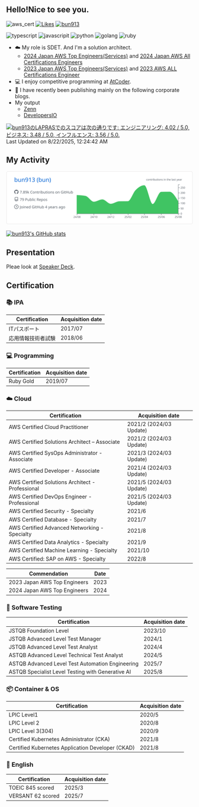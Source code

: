 ## Hello!Nice to see you.

![aws_cert](https://img.shields.io/badge/-AWSCert%2012-232F3E.svg?logo=amazon-aws&style=flat) [![Likes](https://badgen.org/img/zenn/bun913/likes?style=plastic)](https://zenn.dev/bun913) [![bun913](https://img.shields.io/endpoint?url=https%3A%2F%2Fatcoder-badges.now.sh%2Fapi%2Fatcoder%2Fjson%2Fbun913)](https://atcoder.jp/users/bun913)

![typescript](https://img.shields.io/badge/-TypeScript-007ACC.svg?logo=typescript&style=flat) ![javascripit](https://img.shields.io/badge/Javascript-276DC3.svg?logo=javascript&style=flat) ![python](https://img.shields.io/badge/-Python-F9DC3E.svg?logo=python&style=flat) ![golang](https://img.shields.io/badge/-Go-76E1FE.svg?logo=go&style=flat) ![ruby](https://img.shields.io/badge/-Ruby-CC342D?style=flat&logo=Ruby&logoColor=white)

- :cloud: My role is SDET. And I'm a solution architect.
    - [2024 Japan AWS Top Engineers(Services)](https://aws.amazon.com/jp/blogs/psa/2024-japan-aws-top-engineers/) and [2024 Japan AWS All Certifications Engineers](https://aws.amazon.com/jp/blogs/psa/2024-japan-aws-all-certifications-engineers/)
    - [2023 Japan AWS Top Engineers(Services)](https://aws.amazon.com/jp/blogs/psa/2023-japan-aws-top-engineers/) and [2023 AWS ALL Certifications Engineer](https://aws.amazon.com/jp/blogs/psa/2023-aws-all-certifications-engineers-apply/)
- :computer: I enjoy competitive programming at [AtCoder](https://atcoder.jp/?lang=ja).
- :notebook_with_decorative_cover: I have recently been publishing mainly on the following corporate blogs.
- My output
    - [Zenn](https://zenn.dev/bun913)
    - [DevelopersIO](https://dev.classmethod.jp/author/bun913/)

<!--START_SECTION:lapras-card-->
<p ><a href="https://lapras.com/public/bun913" target="_blank" rel="noopener noreferrer"><img alt="bun913のLAPRASでのスコアは次の通りです: エンジニアリング: 4.02 / 5.0, ビジネス: 3.48 / 5.0, インフルエンス: 3.56 / 5.0." src="https://lapras-card-generator.vercel.app/api/svg?e=4.02&b=3.48&i=3.56&b1=%23020E27&b2=%230E5593&i1=%23030E21&i2=%231688BF&l=ja" width="400" ></a>  
Last Updated on 8/22/2025, 12:24:42 AM</p>
<!--END_SECTION:lapras-card-->

## My Activity

[![](https://raw.githubusercontent.com/bun913/bun913/main/profile-summary-card-output/github/0-profile-details.svg)](https://github.com/bun913/github-profile-summary-cards)

[![bun913's GitHub stats](https://github-readme-stats.vercel.app/api?username=bun913)](https://github.com/anuraghazra/github-readme-stats)

## Presentation

Pleae look at [Speaker Deck](https://speakerdeck.com/bun913).

## Certification

### :books: IPA

|Certification                              |Acquisition date         |
|----------------------------------------------------|------|
|ITパスポート  |2017/07|
|応用情報技術者試験  |2018/06|

### :computer: Programming

|Certification                              |Acquisition date         |
|----------------------------------------------------|------|
|Ruby Gold  |2019/07|

### :cloud: Cloud

|Certification                              |Acquisition date         |
|----------------------------------------------------|------|
|AWS Certified Cloud Practitioner                    |2021/2 (2024/03 Update)|
|AWS Certified Solutions Architect – Associate       |2021/2 (2024/03 Update)|
|AWS Certified SysOps Administrator - Associate      |2021/3 (2024/03 Update)|
|AWS Certified Developer - Associate                 |2021/4 (2024/03 Update)|
|AWS Certified Solutions Architect - Professional    |2021/5 (2024/03 Update)|
|AWS Certified DevOps Engineer - Professional        |2021/5 (2024/03 Update)|
|AWS Certified Security - Specialty                  |2021/6|
|AWS Certified Database - Specialty                  |2021/7|
|AWS Certified Advanced Networking - Specialty       |2021/8|
|AWS Certified Data Analytics - Specialty            |2021/9|
|AWS Certified Machine Learning - Specialty          |2021/10|
|AWS Certified: SAP on AWS - Specialty               |2022/8|

|Commendation                              |Date         |
|----------------------------------------------------|------|
|2023 Japan AWS Top Engineers                        |2023|
|2024 Japan AWS Top Engineers                        |2024|

### :test_tube: Software Testing

| Certification                                    | Acquisition date |
|--------------------------|------------------|
| JSTQB Foundation Level   | 2023/10          |
| JSTQB Advanced Level Test Manager | 2024/1  |
| JSTQB Advanced Level Test Analyst | 2024/4  |
| ASTQB Advanced Level Technical Test Analyst | 2024/5  |
| ASTQB Advanced Level Test Automation Engineering | 2025/7  |
| ASTQB Specialist Level Testing with Generative AI | 2025/8  |

### :package: Container & OS

|Certification                              |Acquisition date         |
|-------------------------------------------------------|-------------|
|LPIC Level1                                            |2020/5|
|LPIC Level 2                                           |2020/8|
|LPIC Level 3(304)                                      |2020/9|
|Certified Kubernetes Administrator (CKA)               |2021/8|
|Certified Kubernetes Application Developer (CKAD)      |2021/8|

### :book: English

|Certification                              |Acquisition date         |
|-------------------------------------------------------|-------------|
|TOEIC 845 scored                                            |2025/3|
|VERSANT 62 scored                                            |2025/7|
